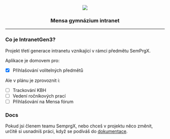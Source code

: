 ﻿<p align="center">
	<img src="https://avatars.githubusercontent.com/u/91312705?s=250&v=250" />
</p>

<h3 align="center">Mensa gymnázium intranet</h3>
<hr>

### Co je IntranetGen3?

Projekt třetí generace intranetu vznikající v rámci předmětu SemPrgX.

Aplikace je domovem pro:

- [x] Přihlašování volitelných předmětů

Ale v plánu je zprovoznit i:

- [ ] Trackování KBH
- [ ] Vedení ročníkových prací
- [ ] Přihlašování na Mensa fórum

### Docs

Pokud jsi členem teamu SemprgX, nebo chceš v projektu něco změnit,
určitě si usnadníš práci, když se podíváš do [dokumentace](/doc/README.md).
